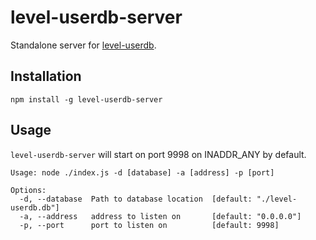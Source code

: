 level-userdb-server
===================

Standalone server for [level-userdb](https://github.com/FrozenRidge/level-userdb).

## Installation

`npm install -g level-userdb-server`


## Usage

`level-userdb-server` will start on port 9998 on INADDR_ANY by default.


```
Usage: node ./index.js -d [database] -a [address] -p [port]

Options:
  -d, --database  Path to database location  [default: "./level-userdb.db"]
  -a, --address   address to listen on       [default: "0.0.0.0"]
  -p, --port      port to listen on          [default: 9998]
```
